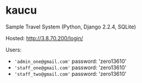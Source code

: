 # kaucu 

Sample Travel System (Python, Django 2.2.4, SQLite)

Hosted: http://3.8.70.200/login/

Users:
- `'admin_one@gmail.com'` password: 'zero13610'
- `'staff_one@gmail.com'` password: 'zero13610'
- `'staff_two@gmail.com'` password: 'zero13610'
